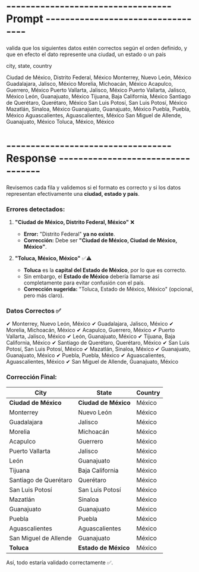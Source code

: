 # ---------------------------------- Prompt ----------------------------------
valida que los siguientes datos estén correctos según el orden definido, y que en efecto el dato represente una ciudad, un estado o un país

city, state, country

Ciudad de México, Distrito Federal, México
Monterrey, Nuevo León, México
Guadalajara, Jalisco, México
Morelia, Michoacán, México
Acapulco, Guerrero, México
Puerto Vallarta, Jalisco, México
Puerto Vallarta, Jalisco, México
León, Guanajuato, México
Tijuana, Baja California, México
Santiago de Querétaro, Querétaro, México
San Luis Potosí, San Luis Potosí, México
Mazatlán, Sinaloa, México
Guanajuato, Guanajuato, México
Puebla, Puebla, México
Aguascalientes, Aguascalientes, México
San Miguel de Allende, Guanajuato, México
Toluca, México, México

# ---------------------------------- Response ----------------------------------

Revisemos cada fila y validemos si el formato es correcto y si los datos representan efectivamente una **ciudad, estado y país**.

### **Errores detectados:**
1. **"Ciudad de México, Distrito Federal, México"** ❌
   - **Error:** "Distrito Federal" **ya no existe**.
   - **Corrección:** Debe ser **"Ciudad de México, Ciudad de México, México"**.

2. **"Toluca, México, México"** ✅⚠️
   - **Toluca** es la **capital del Estado de México**, por lo que es correcto.
   - Sin embargo, el **Estado de México** debería llamarse así completamente para evitar confusión con el país.
   - **Corrección sugerida:** "Toluca, Estado de México, México" (opcional, pero más claro).

### **Datos Correctos ✅**
✔ Monterrey, Nuevo León, México
✔ Guadalajara, Jalisco, México
✔ Morelia, Michoacán, México
✔ Acapulco, Guerrero, México
✔ Puerto Vallarta, Jalisco, México
✔ León, Guanajuato, México
✔ Tijuana, Baja California, México
✔ Santiago de Querétaro, Querétaro, México
✔ San Luis Potosí, San Luis Potosí, México
✔ Mazatlán, Sinaloa, México
✔ Guanajuato, Guanajuato, México
✔ Puebla, Puebla, México
✔ Aguascalientes, Aguascalientes, México
✔ San Miguel de Allende, Guanajuato, México

### **Corrección Final:**
| **City**                 | **State**              | **Country** |
|--------------------------|----------------------|------------|
| **Ciudad de México**      | **Ciudad de México**  | México     |
| Monterrey                | Nuevo León           | México     |
| Guadalajara              | Jalisco              | México     |
| Morelia                  | Michoacán            | México     |
| Acapulco                 | Guerrero             | México     |
| Puerto Vallarta          | Jalisco              | México     |
| León                     | Guanajuato           | México     |
| Tijuana                  | Baja California      | México     |
| Santiago de Querétaro    | Querétaro            | México     |
| San Luis Potosí          | San Luis Potosí      | México     |
| Mazatlán                 | Sinaloa              | México     |
| Guanajuato               | Guanajuato           | México     |
| Puebla                   | Puebla               | México     |
| Aguascalientes           | Aguascalientes       | México     |
| San Miguel de Allende    | Guanajuato           | México     |
| **Toluca**               | **Estado de México** | México     |

Así, todo estaría validado correctamente ✅.